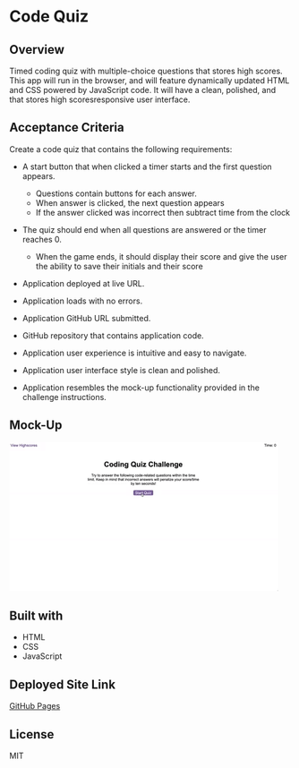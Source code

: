 # Code Quiz

## Overview
Timed coding quiz with multiple-choice questions that stores high scores. This app will run in the browser, and will feature dynamically updated HTML and CSS powered by JavaScript code. It will have a clean, polished, and that stores high scoresresponsive user interface.



## Acceptance Criteria

Create a code quiz that contains the following requirements:

* A start button that when clicked a timer starts and the first question appears.
  * Questions contain buttons for each answer.
  * When answer is clicked, the next question appears
  * If the answer clicked was incorrect then subtract time from the clock

* The quiz should end when all questions are answered or the timer reaches 0.
  * When the game ends, it should display their score and give the user the ability to save their initials and their score

* Application deployed at live URL.
* Application loads with no errors.
* Application GitHub URL submitted.
* GitHub repository that contains application code.
* Application user experience is intuitive and easy to navigate.
* Application user interface style is clean and polished.
* Application resembles the mock-up functionality provided in the challenge instructions.


## Mock-Up
![Coding Quiz demo](/demo/mock-up.gif)


## Built with
* HTML
* CSS
* JavaScript

## Deployed Site Link
[GitHub Pages](https://apyosi.github.io/code-quiz/)


## License
MIT
